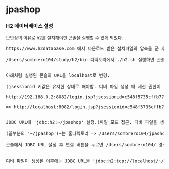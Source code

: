 # jpashop




### H2 데이터베이스 설정
보안상의 이유로 h2를 설치해야만 콘솔을 실행할 수 있게 되었다.<br/>
<pre>
https://www.h2database.com 에서 다운로드 받은 설치파일의 압축을 푼 후<br/>
/Users/sombrero104/study/h2/bin 디렉토리에서 ./h2.sh 실행하면 콘솔이 실행됨.<br/>
</pre>
<pre>
아래처럼 실행된 콘솔의 URL을 localhost로 변경. <br/>
(jsessionid 키값은 유지한 상태로 해야함. 디비 파일 생성 때 세션 권한이 필요하기 때문에.) <br/>
http://192.168.0.2:8082/login.jsp?jsessionid=c548f5735cffb777c350f7ca596401bc <br/>
=> http://localhost:8082/login.jsp?jsessionid=c548f5735cffb777c350f7ca596401bc <br/>
</pre>
<pre>
JDBC URL에 'jdbc:h2:~/jpashop' 설정.(파일 모드 접근. 디비 파일을 생성하기 위함.)<br/>
(끝부분의 '~/jpashop'(~는 홈디렉토리 => /Users/sombrero104/jpashop)는 디비 파일이 생성될 경로이다.)<br/>
콘솔에서 JDBC URL 설정 후 연결 버튼을 누르면 /Users/sombrero104/ 경로에 jpashop.mv.db 파일이 생성된다.<br/>

디비 파일이 생성된 이후에는 JDBC URL을 'jdbc:h2:tcp://localhost/~/jpashop'로 바꿔서 연결해서 사용한다.(네트워크 모드 접근)<br/>
</pre>
<br/><br/>




